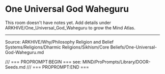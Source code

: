 # One Universal God Waheguru

This room doesn't have notes yet. Add details under ARKHIVE/One_Universal_God_Waheguru to grow the Mind Atlas.

---
Source: ARKHIVE/Why/Philosophy Religion and Belief Systems/Religions/Dharmic Religions/Sikhism/Core Beliefs/One-Universal-God-Waheguru.md

/// === PROPROMPT:BEGIN ===
see: MIND/ProPrompts/Library/DOOR-Seeds.md
/// === PROPROMPT:END ===
